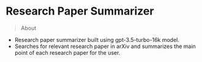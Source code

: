 # Research Paper Summarizer

> About

- Research paper summarizer built using gpt-3.5-turbo-16k model.
- Searches for relevant research paper in arXiv and summarizes the main point of each research paper for the user.
